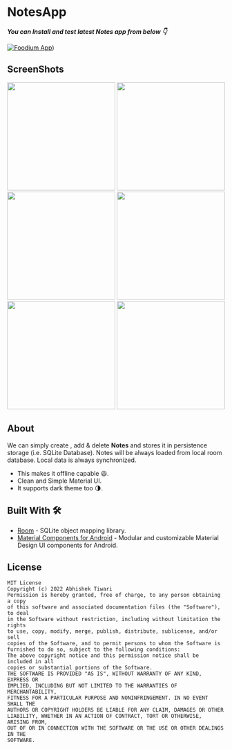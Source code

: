 # NotesApp
***You can Install and test latest Notes app from below 👇***

[![Foodium App](https://img.shields.io/badge/NotesApp🗒️-APK-red.svg?style=for-the-badge&logo=android)](https://github.com/abhishektiwari444/NotesApp/blob/master/app-debug.apk))

## ScreenShots

<img src="https://user-images.githubusercontent.com/42689087/172053840-f707a3dc-a797-4428-a4b5-b5b4306d80f3.png" width="250"/>  <img src="https://user-images.githubusercontent.com/42689087/172053997-74e71de4-e1e1-4934-8d78-de653ceca235.png" width="250"/> <img src="https://user-images.githubusercontent.com/42689087/172054410-de96446b-6edd-4bc1-9ed5-916b36de03ec.png" width="250"/>  <img src="https://user-images.githubusercontent.com/42689087/172054687-2a384ee6-e41e-4220-bd16-c935d26f22a3.png" width="250"/>  <img src="https://user-images.githubusercontent.com/42689087/172054822-89585639-7bbe-40f6-b098-1ab5decfb371.png" width="250"/>   <img src="https://user-images.githubusercontent.com/42689087/172055092-30e5f229-4998-4429-91e5-6f03ee2112a6.png" width="250"/>


## About
We can simply create , add & delete **Notes** and stores it in persistence storage (i.e. SQLite Database). Notes will be always loaded from local room database. Local data is always synchronized. 
- This makes it offline capable 😃. 
- Clean and Simple Material UI.
- It supports dark theme too 🌗.


## Built With 🛠
- [Room](https://developer.android.com/topic/libraries/architecture/room) - SQLite object mapping library.
- [Material Components for Android](https://github.com/material-components/material-components-android) - Modular and customizable Material Design UI components for Android.


## License
```
MIT License
Copyright (c) 2022 Abhishek Tiwari
Permission is hereby granted, free of charge, to any person obtaining a copy
of this software and associated documentation files (the "Software"), to deal
in the Software without restriction, including without limitation the rights
to use, copy, modify, merge, publish, distribute, sublicense, and/or sell
copies of the Software, and to permit persons to whom the Software is
furnished to do so, subject to the following conditions:
The above copyright notice and this permission notice shall be included in all
copies or substantial portions of the Software.
THE SOFTWARE IS PROVIDED "AS IS", WITHOUT WARRANTY OF ANY KIND, EXPRESS OR
IMPLIED, INCLUDING BUT NOT LIMITED TO THE WARRANTIES OF MERCHANTABILITY,
FITNESS FOR A PARTICULAR PURPOSE AND NONINFRINGEMENT. IN NO EVENT SHALL THE
AUTHORS OR COPYRIGHT HOLDERS BE LIABLE FOR ANY CLAIM, DAMAGES OR OTHER
LIABILITY, WHETHER IN AN ACTION OF CONTRACT, TORT OR OTHERWISE, ARISING FROM,
OUT OF OR IN CONNECTION WITH THE SOFTWARE OR THE USE OR OTHER DEALINGS IN THE
SOFTWARE.
```
